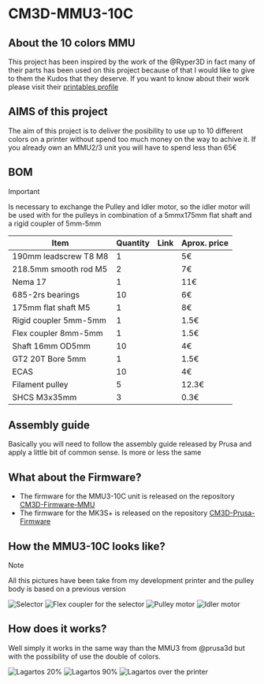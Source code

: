 # CM3D-MMU3-10C
## About the 10 colors MMU
This project has been inspired by the work of the @Ryper3D in fact many of their parts has been used on this project because of that I would like to give to them the Kudos that they deserve. If you want to know about their work please visit their [printables profile](https://www.printables.com/es/@Ryper3D_131886)

## AIMS of this project

The aim of this project is to deliver the posibility to use up to 10 different colors on a printer without spend too much money on the way to achive it. If you already own an MMU2/3 unit you will have to spend less than 65€
## BOM

> [!IMPORTANT]
> Is necessary to exchange the Pulley and Idler motor, so the idler motor will be used with for the pulleys in combination of a 5mmx175mm flat shaft and a rigid coupler of 5mm-5mm 

| Item                  | Quantity |    Link    | Aprox. price |
|-----------------------|----------|------------|--------------|
| 190mm leadscrew T8 M8 |        1 |            |           5€ |
| 218.5mm smooth rod M5 |        2 |            |           7€ |
| Nema 17               |        1 |            |          11€ |
| 685-2rs bearings      |       10 |            |           6€ |
| 175mm flat shaft M5   |        1 |            |           8€ |
| Rigid coupler 5mm-5mm |        1 |            |         1.5€ |
| Flex coupler 8mm-5mm  |        1 |            |         1.5€ |
| Shaft 16mm OD5mm      |       10 |            |           4€ |
| GT2 20T Bore 5mm      |        1 |            |         1.5€ |
| ECAS                  |       10 |            |           4€ |
| Filament pulley       |        5 |            |        12.3€ |
| SHCS M3x35mm          |        3 |            |         0.3€ |

## Assembly guide
Basically you will need to follow the assembly guide released by Prusa and apply a little bit of common sense. Is more or less the same 

## What about the Firmware?
* The firmware for the MMU3-10C unit is released on the repository [CM3D-Firmware-MMU](https://github.com/ComunidadMaker3D/CM3D-Firmware-MMU)
* The firmware for the MK3S+ is released on the repository [CM3D-Prusa-Firmware](https://github.com/ComunidadMaker3D/CM3D-Prusa-Firmware)
## How the MMU3-10C looks like?
> [!NOTE]
> All this pictures have been take from my development printer and the pulley body is based on a previous version


![Selector](Images/selector.jpg "Selector front view")
![Flex coupler for the selector](Images/selector-flex-coupler.jpg "Flex couper for selector leadscrew")
![Pulley motor](Images/pulley-motor.jpg "Pulley motor")
![Idler motor](Images/idler-motor.jpg "Idler motor")

## How does it works?
Well simply it works in the same way than the MMU3 from @prusa3d but with the possibility of use the double of colors.

![Lagartos 20%](Images/lagartos-20percent.jpg "Lagartos 20%")
![Lagartos 90%](Images/lagartos_90percent.jpg "Lagartos 90%")
![Lagartos over the printer](Images/lagartos.jpg "Lagartos over the printrer")
